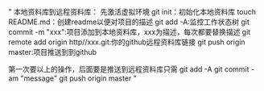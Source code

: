 "
本地资料库到远程资料库：
先激活虚拟环境
git init：初始化本地资料库
touch README.md：创建readme以便对项目的描述
git add -A:监控工作状态树
git commit -m "xxx":项目添加到本地资料库，xxx为描述，每次都要替换描述
git remote add origin http//xxx.git:你的github远程资料库链接
git push origin master:项目推送到到github

第一次要以上的操作，后面要是推送到远程资料库只需
git add -A
git commit -am "message"
git push origin master
"